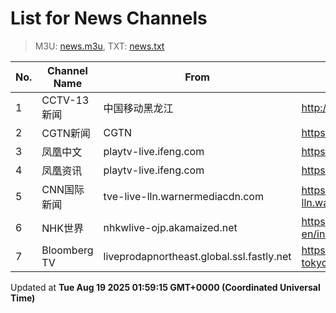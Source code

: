 # List for **News Channels**

> M3U: [news.m3u](/news.m3u), TXT: [news.txt](/txt/news.txt)

| No. | Channel Name | From | Source |
| --- | ------------ | ---- | ------ |
| 1 | CCTV-13 新闻 | 中国移动黑龙江 | <http://ottrrs.hl.chinamobile.com/PLTV/88888888/224/3221226537/index.m3u8> |
| 2 | CGTN新闻 | CGTN | <https://english-livebkali.cgtn.com/live/cgtn_news.m3u8> |
| 3 | 凤凰中文 | playtv-live.ifeng.com | <https://playtv-live.ifeng.com/live/06OLEGEGM4G_tv1.m3u8> |
| 4 | 凤凰资讯 | playtv-live.ifeng.com | <https://playtv-live.ifeng.com/live/06OLEEWQKN4_tv1.m3u8> |
| 5 | CNN国际新闻 | tve-live-lln.warnermediacdn.com | <https://tve-live-lln.warnermediacdn.com/hls/live/586495/cnngo/cnn_main/VIDEO_0_3564000.m3u8> |
| 6 | NHK世界 | nhkwlive-ojp.akamaized.net | <https://nhkwlive-ojp.akamaized.net/hls/live/2003459/nhkwlive-ojp-en/index_4M.m3u8> |
| 7 | Bloomberg TV | liveprodapnortheast.global.ssl.fastly.net | <https://liveprodapnortheast.global.ssl.fastly.net/ap1/Channel-APTVqvs-AWS-tokyo-1/Source-APTVqvs-1000-1_live.m3u8> |

Updated at **Tue Aug 19 2025 01:59:15 GMT+0000 (Coordinated Universal Time)**
